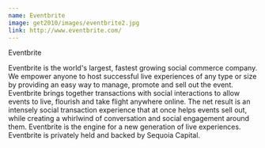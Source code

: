 ```yaml
---
name: Eventbrite
image: get2010/images/eventbrite2.jpg
link: http://www.eventbrite.com/
---
```

Eventbrite

Eventbrite is the world's largest, fastest growing social commerce company. We empower anyone to host successful live experiences of any type or size by providing an easy way to manage, promote and sell out the event. Eventbrite brings together transactions with social interactions to allow events to live, flourish and take flight anywhere online. The net result is an intensely social transaction experience that at once helps events sell out, while creating a whirlwind of conversation and social engagement around them. Eventbrite is the engine for a new generation of live experiences. Eventbrite is privately held and backed by Sequoia Capital.
